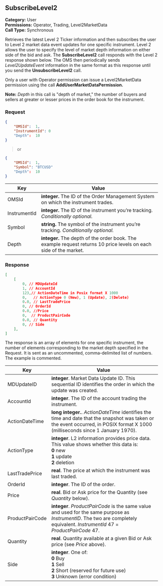 ## SubscribeLevel2

**Category:** User<br />
**Permissions:** Operator, Trading, Level2MarketData<br />
**Call Type:** Synchronous

Retrieves the latest Level 2 Ticker information and then subscribes the user to Level 2 market data event updates for one specific instrument. Level 2 allows the user to specify the level of market depth information on either side of the bid and ask. The **SubscribeLevel2** call responds with the Level 2 response shown below. The OMS then periodically sends *Level2UpdateEvent* information in the same format as this response until you send the **UnsubscribeLevel2** call.

Only a user with Operator permission can issue a Level2MarketData permission using the call **AddUserMarketDataPermission.**

<aside class="notice"><strong>Note:</strong> <em>Depth</em> in this call is "depth of market," the number of buyers and sellers at greater or lesser prices in the order book for the instrument.</aside>

### Request

```json
{
	"OMSId":  1,
	"InstrumentId": 0
	"Depth":  10 
}
```

>or

```json
{
	"OMSId":  1,
	"Symbol": "BTCUSD"
	"Depth":  10 
}
```

| Key       | Value                                                        |
| ------------ | ------------------------------------------------------------ |
| OMSId        | **integer.** The ID of the Order Management System on which the instrument trades. |
| InstrumentId | **integer.** The ID of the instrument you’re tracking. *Conditionally optional.* |
| Symbol       | **string.** The symbol of the instrument you’re tracking. *Conditionally optional.* |
| Depth        | **integer.** The depth of the order book. The example request returns 10 price levels on each side of the market. |

### Response
```json
[
    [
        0, // MDUpdateId        
        1, // AccountId
        123,// ActionDateTime in Posix format X 1000
        0,   // ActionType 0 (New), 1 (Update), 2(Delete)
        0.0, // LastTradePrice
        0, // OrderId
        0.0, //Price
        0,  // ProductPairCode
        0.0, // Quantity
        0, // Side
    ],
]
```
The response is an array of elements for one specific instrument, the number of elements corresponding to the market depth specified in the Request. It is sent as an uncommented, comma-delimited list of numbers. The example is commented.

| Key          | Value                                                        |
| --------------- | ------------------------------------------------------------ |
| MDUpdateID      | **integer**. Market Data Update ID. This sequential ID identifies the order in which the update was created. |
| AccountId        | **integer**. The ID of the account trading the instrument.  |
| ActionDateTime  | **long integer.**. *ActionDateTime* identifies the time and date that the snapshot was taken or the event occurred, in POSIX format X 1000 (milliseconds since 1 January 1970). |
| ActionType      | **integer**. L2 information provides price data. This value shows whether this data is:<br />**0** new<br />**1** update<br />**2** deletion |
| LastTradePrice  | **real**. The price at which the instrument was last traded. |
| OrderId          | **integer**. The ID of the order.  |
| Price           | **real**. Bid or Ask price for the Quantity (see *Quantity* below). |
| ProductPairCode | **integer**. *ProductPairCode* is the same value and used for the same purpose as *InstrumentID*. The two are completely equivalent. *InstrumentId* 47 = *ProductPairCode* 47. |
| Quantity        | **real**. Quantity available at a given Bid or Ask price (see *Price* above). |
| Side            | **integer**. One of:<br />**0** Buy<br />**1** Sell<br />**2** Short (reserved for future use)<br />**3** Unknown (error condition) |

